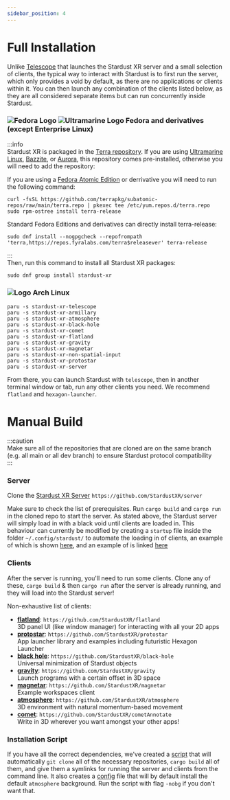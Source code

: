```yaml
---
sidebar_position: 4
---
```

# Full Installation 
Unlike [Telescope](Quickstart) that launches the Stardust XR server and a small selection of clients, the typical way to interact with Stardust is to first run the server, which only provides a void by default, as there are no applications or clients within it. You can then launch any combination of the clients listed below, as they are all considered separate items but can run concurrently inside Stardust.   
<h3>
  <img 
    src="/img/docs/Fedora_logo.svg" 
    alt="Fedora Logo" 
    style={{ verticalAlign: 'middle', height: '1em', marginRight: '0.5em' }} 
  />
  <img 
    src="/img/docs/ultramarine-logo.svg" 
    alt="Ultramarine Logo" 
    style={{ verticalAlign: 'middle', height: '1em', marginRight: '0.5em' }} 
  />
  Fedora and derivatives (except Enterprise Linux)
</h3>

:::info  
Stardust XR is packaged in the [Terra repository](https://terra.fyralabs.com/). If you are using [Ultramarine Linux](https://ultramarine-linux.org), [Bazzite](https://bazzite.gg), or [Aurora](https://getaurora.dev), this repository comes pre-installed, otherwise you will need to add the repository:

If you are using a [Fedora Atomic Edition](https://fedoraproject.org/atomic-desktops/) or derrivative you will need to run the following command:
```
curl -fsSL https://github.com/terrapkg/subatomic-repos/raw/main/terra.repo | pkexec tee /etc/yum.repos.d/terra.repo
sudo rpm-ostree install terra-release
```
Standard Fedora Editions and derivatives can directly install terra-release:
```
sudo dnf install --nogpgcheck --repofrompath 'terra,https://repos.fyralabs.com/terra$releasever' terra-release
```
:::  
Then, run this command to install all Stardust XR packages:
```
sudo dnf group install stardust-xr
```
<h3>
  <img src="/img/docs/arch.png" alt="Logo" style={{ verticalAlign: 'middle', height: '1em', marginRight: '0.5em' }} />
  Arch Linux 
</h3>

```
paru -s stardust-xr-telescope
paru -s stardust-xr-armillary
paru -s stardust-xr-atmosphere
paru -s stardust-xr-black-hole
paru -s stardust-xr-comet
paru -s stardust-xr-flatland
paru -s stardust-xr-gravity
paru -s stardust-xr-magnetar
paru -s stardust-xr-non-spatial-input
paru -s stardust-xr-protostar
paru -s stardust-xr-server
```

From there, you can launch Stardust with `telescope`, then in another terminal window or tab, run any other clients you need. We recommend `flatland` and `hexagon-launcher`.

# Manual Build  
:::caution  
Make sure all of the repositories that are cloned are on the same branch (e.g. all main or all dev branch) to ensure Stardust protocol compatibility  
:::
### Server

Clone the [Stardust XR Server](https://github.com/StardustXR/server) `https://github.com/StardustXR/server`

Make sure to check the list of prerequisites. Run `cargo build` and `cargo run` in the cloned repo to start the server. As stated above, the Stardust server will simply load in with a black void until clients are loaded in. This behaviour can currently be modified by creating a `startup` file inside the folder `~/.config/stardust/` to automate the loading in of clients, an example of which is shown [here](https://youtu.be/c6RyEYDz2iw?si=pL1zffNVsWocZHrc&t=788), and an example of is linked [here](https://github.com/cyberneticmelon/usefulscripts/blob/main/startup)

### Clients

After the server is running, you'll need to run some clients. Clone any of these, `cargo build` & then `cargo run` after the server is already running, and they will load into the Stardust server!  

Non-exhaustive list of clients:
- [**flatland**](https://github.com/StardustXR/flatland): `https://github.com/StardustXR/flatland`  
3D panel UI (like window manager) for interacting with all your 2D apps
- [**protostar**](https://github.com/StardustXR/protostar): `https://github.com/StardustXR/protostar`  
App launcher library and examples including futuristic Hexagon Launcher
- [**black hole**](https://github.com/StardustXR/black-hole): `https://github.com/StardustXR/black-hole`  
Universal minimization of Stardust objects
- [**gravity**](https://github.com/StardustXR/gravity): `https://github.com/StardustXR/gravity`  
Launch programs with a certain offset in 3D space
- [**magnetar**](https://github.com/StardustXR/magnetar): `https://github.com/StardustXR/magnetar`  
Example workspaces client
- [**atmosphere**](https://github.com/StardustXR/atmosphere): `https://github.com/StardustXR/atmosphere`  
3D environment with natural momentum-based movement
- [**comet**](https://github.com/StardustXR/comet): `https://github.com/StardustXR/cometAnnotate`  
Write in 3D wherever you want amongst your other apps!

### Installation Script

If you have all the correct dependencies, we've created a [script](https://github.com/cyberneticmelon/usefulscripts/blob/main/stardustxr_setup.sh) that will automatically `git clone` all of the necessary repositories, `cargo build` all of them, and give them a symlinks for running the server and clients from the command line. It also creates a [config](https://github.com/cyberneticmelon/usefulscripts/blob/main/startup) file that will by default install the default `atmosphere` background. Run the script with flag `-nobg` if you don't want that. 
